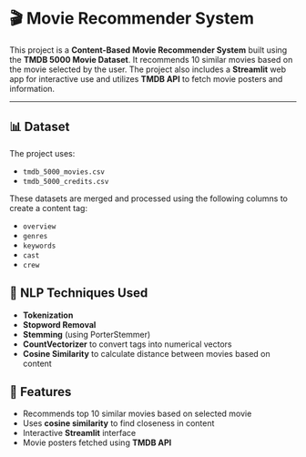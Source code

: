 # 🎬 Movie Recommender System

This project is a **Content-Based Movie Recommender System** built using the **TMDB 5000 Movie Dataset**. It recommends 10 similar movies based on the movie selected by the user. The project also includes a **Streamlit** web app for interactive use and utilizes **TMDB API** to fetch movie posters and information.

---

## 📊 Dataset

The project uses:
- `tmdb_5000_movies.csv`
- `tmdb_5000_credits.csv`

These datasets are merged and processed using the following columns to create a content tag:
- `overview`
- `genres`
- `keywords`
- `cast`
- `crew`

## 🧠 NLP Techniques Used

- **Tokenization**
- **Stopword Removal**
- **Stemming** (using PorterStemmer)
- **CountVectorizer** to convert tags into numerical vectors
- **Cosine Similarity** to calculate distance between movies based on content

## 🚀 Features

- Recommends top 10 similar movies based on selected movie
- Uses **cosine similarity** to find closeness in content
- Interactive **Streamlit** interface
- Movie posters fetched using **TMDB API**
